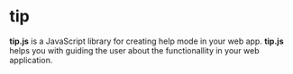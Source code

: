 # tip 

**tip.js** is a JavaScript library for creating help mode in your web app. **tip.js** helps you with guiding the user about the functionallity in your web application.